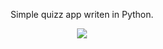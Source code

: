 
<p align="center">Simple quizz app writen in Python.</p>
<p align="center">
<img src=https://github.com/ItsShiller/App/assets/121642296/f47ccab6-fa16-4c8c-bb2b-6d5dbe31a662>
</p>
